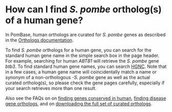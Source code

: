 # How can I find *S. pombe* ortholog(s) of a human gene?
<!-- pombase_categories: Orthology,Finding data -->

In PomBase, human orthologs are curated for *S. pombe* genes as
described in the [Orthologs documentation](/documentation/orthologs).


To find *S. pombe* orthologs for a human gene, you can search for the
standard human gene name in the simple search box in the page
header. For example, searching for human *ABTB1* will retrieve the
*S. pombe* gene *btb3*. To find standard human gene names, you can
search [HGNC](http://www.genenames.org/). Note that in a few cases, a
human gene name will coincidentally match a name or synonym of a
non-orthologous *-S. pombe* gene as well as the actual curated
ortholog(s), so please check the gene pages carefully, especially if
your search retrieves more than one result.

Also see the FAQs on on [finding genes conserved in human](/faq/how-can-i-find-all-s-pombe-genes-that-are-conserved-in-human),
[finding disease gene orthologs](/faq/how-can-i-find-s-pombe-genes-associated-with-human-disease),
and on [downloading the full set of curated orthologs](/faq/how-can-i-obtain-the-list-of-human-and-s-pombe-orthologs).

